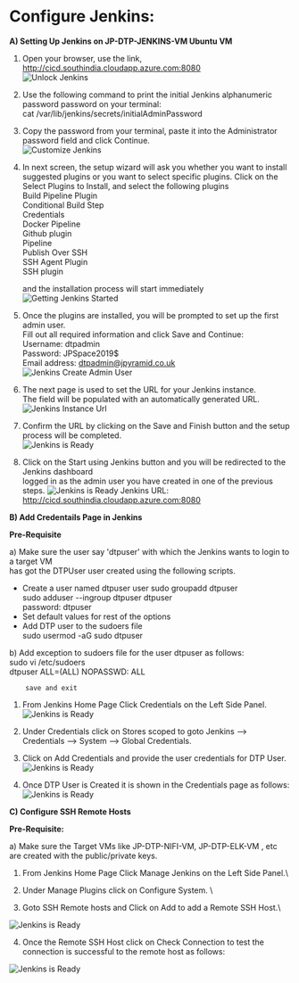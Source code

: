 # Configure Jenkins:

**A) Setting Up Jenkins  on JP-DTP-JENKINS-VM Ubuntu VM**

1. Open your browser, use the link, http://cicd.southindia.cloudapp.azure.com:8080 \
![Unlock Jenkins](/cicd/jenkins/images/unlock-jenkins.png)

2. Use the following command to print the initial Jenkins alphanumeric password password on your terminal: \
        cat /var/lib/jenkins/secrets/initialAdminPassword
   
3. Copy the password from your terminal, paste it into the Administrator password field and click Continue. \
![Customize Jenkins](/cicd/jenkins/images/customize-jenkins.png)

4. In next screen, the setup wizard will ask you whether you want to install suggested plugins or you want to select specific plugins. 
   Click on the Select Plugins to Install, and select the following plugins\
        Build Pipeline Plugin \
        Conditional Build Step \
        Credentials \
        Docker Pipeline \
        Github plugin \
        Pipeline \
        Publish Over SSH \
        SSH Agent Plugin \
        SSH plugin 
        
   and the installation process will start immediately \
        ![Getting Jenkins Started](/cicd/jenkins/images/jenkins-getting-started.png)   
        
5. Once the plugins are installed, you will be prompted to set up the first admin user. \
   Fill out all required information and click Save and Continue: \
        Username:      dtpadmin                                   \
        Password:      JPSpace2019$                               \
        Email address: dtpadmin@jpyramid.co.uk                    \
![Jenkins Create Admin User](/cicd/jenkins/images/jenkins-create-admin-user.png) 

6. The next page is used to set the URL for your Jenkins instance. \
   The field will be populated with an automatically generated URL.\
 ![Jenkins Instance Url](/cicd/jenkins/images/jenkins-instance-configuration.png)    

7. Confirm the URL by clicking on the Save and Finish button and the setup process will be completed.\
![Jenkins is Ready](/cicd/jenkins/images/jenkins-is-ready.png)  

8. Click on the Start using Jenkins button and you will be redirected to the Jenkins dashboard \
   logged in as the admin user you have created in one of the previous steps.
![Jenkins is Ready](/cicd/jenkins/images/jenkins-homepage.png) 
    Jenkins URL:  http://cicd.southindia.cloudapp.azure.com:8080

**B) Add Credentails Page in Jenkins**

**Pre-Requisite**

a) Make sure the user say 'dtpuser' with which the Jenkins wants to login to a target VM \
   has got the DTPUser user created using the following scripts.
   *  Create a user named dtpuser user 
   sudo groupadd dtpuser \
   sudo adduser --ingroup dtpuser dtpuser \
   password: dtpuser
   * Set default values for rest of the options
   * Add DTP user to the sudoers file \
   sudo usermod -aG sudo dtpuser 
   
b) Add exception to sudoers file for the user dtpuser as follows:\
        sudo vi /etc/sudoers  \
        dtpuser ALL=(ALL) NOPASSWD: ALL
  
        save and exit


1. From Jenkins Home Page Click Credentials on the Left Side Panel.
![Jenkins is Ready](/cicd/jenkins/images/credentials-page.png) 

2. Under Credentials click on Stores scoped to goto Jenkins --> Credentials --> System --> Global Credentials.

3. Click on Add Credentials and provide the user credentials for DTP User.\
![Jenkins is Ready](/cicd/jenkins/images/add-dtpuser-credentials.png)     

4. Once DTP User is Created it is shown in the Credentials page as follows:\
![Jenkins is Ready](/cicd/jenkins/images/add-credentials.png)   

 
 **C) Configure SSH Remote Hosts** 
 
 **Pre-Requisite:**
 
 a) Make sure the Target VMs like JP-DTP-NIFI-VM, JP-DTP-ELK-VM , etc are created with the public/private keys.
 
 1. From Jenkins Home Page Click Manage Jenkins on the Left Side Panel.\
 
 2. Under Manage Plugins click on Configure System. \
 
 3. Goto SSH Remote hosts and Click on Add to add a Remote SSH Host.\

![Jenkins is Ready](/cicd/jenkins/images/configure_ssh_remote_hosts.png)

  4. Once the Remote SSH Host click on Check Connection to test the connection is successful to the remote host as follows:

![Jenkins is Ready](/cicd/jenkins/images/ssh_remote_connection_test.png)



